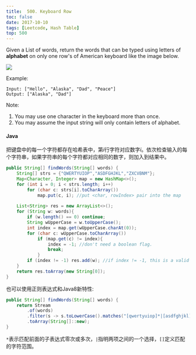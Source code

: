 ```yaml
---
title:  500. Keyboard Row
toc: false
date: 2017-10-10
tags: [Leetcode, Hash Table]
top: 500
---
```


Given a List of words, return the words that can be typed using letters of **alphabet** on only one row's of American keyboard like the image below.


![](http://phpk72ttq.bkt.clouddn.com/15416466676750.png?imageslim)

Example:

```
Input: ["Hello", "Alaska", "Dad", "Peace"]
Output: ["Alaska", "Dad"]
```

Note:

1. You may use one character in the keyboard more than once.
2. You may assume the input string will only contain letters of alphabet.

#### Java

把键盘中的每一个字符都存在哈希表中，第$i$行字符对应数字$i$。依次检查输入的每个字符串，如果字符串的每个字符都对应相同的数字，则加入到结果中。

```Java
public String[] findWords(String[] words) {
    String[] strs = {"QWERTYUIOP","ASDFGHJKL","ZXCVBNM"};
    Map<Character, Integer> map = new HashMap<>();
    for (int i = 0; i < strs.length; i++)
        for (char c: strs[i].toCharArray())
            map.put(c, i); //put <char, rowIndex> pair into the map
    
    List<String> res = new ArrayList<>();
    for (String w: words){
        if (w.length() == 0) continue;
        String wUpperCase = w.toUpperCase();
        int index = map.get(wUpperCase.charAt(0));
        for (char c: wUpperCase.toCharArray())
            if (map.get(c) != index){
                index = -1; //don't need a boolean flag. 
                break;
            }
        if (index != -1) res.add(w); //if index != -1, this is a valid string
    }
    return res.toArray(new String[0]);
}
```

也可以使用正则表达式和Java8新特性:

```Java
public String[] findWords(String[] words) {
    return Stream
        .of(words)
        .filter(s -> s.toLowerCase().matches("[qwertyuiop]*|[asdfghjkl]*|[zxcvbnm]*"))
        .toArray(String[]::new);
}
```

`*`表示匹配前面的子表达式零次或多次，`|`指明两项之间的一个选择，`[]`定义匹配的字符范围。